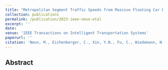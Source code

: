 ```yaml
---
title: "Metropolitan Segment Traffic Speeds from Massive Floating Car Data in 10 Cities"
collection: publications
permalink: /publication/2023-ieee-neun-etal
excerpt: ''
date: 
venue: 'IEEE Transactions on Intelligent Transportation Systems'
paperurl: ''
citation: 'Neun, M., Eichenberger, C., Xin, Y.N., Fu, C., Wiedemann, N., Martin, H., Tomko, M. Ambuehl, L., Hermes, L., & Kopp, M. (accepted). Metropolitan Segment Traffic Speeds from Massive Floating Car Data in 10 Cities. IEEE Transactions on Intelligent Transportation Systems.'
---
```


## Abstract


